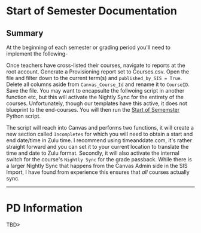 # Start of Semester Documentation #
## Summary ##
At the beginning of each semester or grading period you'll need to implement the following- 


Once teachers have cross-listed their courses, navigate to reports at the root account. Generate a Provisioning report set to Courses.csv. Open the file and filter down to the current term(s) and `published_by_SIS = True`. Delete all columns aside from `Canvas_Course_Id` and rename it to `CourseID`. Save the file. You may want to encapsulte the follwoing script in another function etc, but this will activate the Nightly Sync for the entirety of the courses. Unfortunately, though our templates have this active, it does not blueprint to the end-courses. You will then run the [Start of Sememster](Start_of_Sem.py) Python script. 

The script will reach into Canvas and performs two functions, it will create a new section called `Incompletes` for which you will need to obtain a start and end date/time in Zulu time. I recommend using timeanddate.com, it's rather straight forward and you can set it to your current location to translate the time and date to Zulu format. Secondly, it will also activate the internal switch for the course's `Nightly Sync` for the grade passback. While there is a larger Nightly Sync that happens from the Canvas Admin side in the SIS Import, I have found from experience this ensures that *all* courses actually sync. 

---
# PD Information # 
TBD> 

